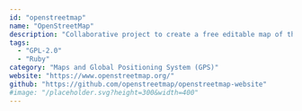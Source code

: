 ```yaml
---
id: "openstreetmap"
name: "OpenStreetMap"
description: "Collaborative project to create a free editable map of the world."
tags:
  - "GPL-2.0"
  - "Ruby"
category: "Maps and Global Positioning System (GPS)"
website: "https://www.openstreetmap.org/"
github: "https://github.com/openstreetmap/openstreetmap-website"
#image: "/placeholder.svg?height=300&width=400"
---
```


